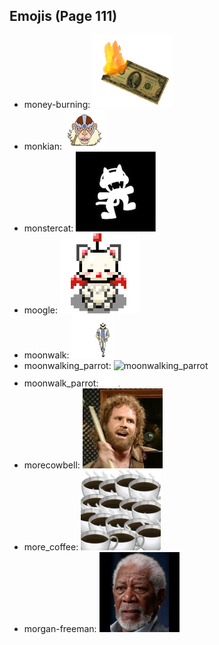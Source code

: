
## Emojis (Page 111)

* money-burning: ![money-burning](output/money-burning.gif)
* monkian: ![monkian](output/monkian.png)
* monstercat: ![monstercat](output/monstercat.png)
* moogle: ![moogle](output/moogle.gif)
* moonwalk: ![moonwalk](output/moonwalk.gif)
* moonwalking_parrot: ![moonwalking_parrot](output/moonwalking_parrot)
* moonwalk_parrot: ![moonwalk_parrot](output/moonwalk_parrot.gif)
* morecowbell: ![morecowbell](output/morecowbell.jpg)
* more_coffee: ![more_coffee](output/more_coffee.png)
* morgan-freeman: ![morgan-freeman](output/morgan-freeman.jpg)
